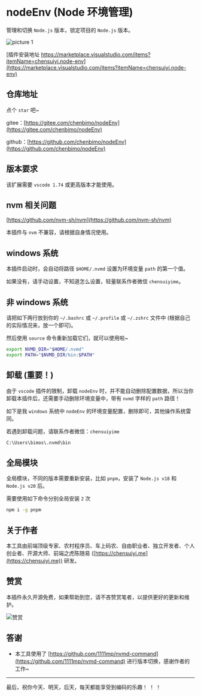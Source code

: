 # nodeEnv (Node 环境管理)

管理和切换 `Node.js` 版本，锁定项目的 `Node.js` 版本。

![picture 1](https://static.yicode.tech/images/202406/20240607140956.png)

[插件安装地址 https://marketplace.visualstudio.com/items?itemName=chensuiyi.node-env](https://marketplace.visualstudio.com/items?itemName=chensuiyi.node-env)

## 仓库地址

点个 `star` 吧~

gitee：[https://gitee.com/chenbimo/nodeEnv](https://gitee.com/chenbimo/nodeEnv)

github：[https://github.com/chenbimo/nodeEnv](https://github.com/chenbimo/nodeEnv)

## 版本要求

该扩展需要 `vscode 1.74` 或更高版本才能使用。

## nvm 相关问题

[https://github.com/nvm-sh/nvm](https://github.com/nvm-sh/nvm)

本插件与 `nvm` 不兼容，请根据自身情况使用。

## windows 系统

本插件启动时，会自动将路径 `$HOME/.nvmd` 设置为环境变量 `path` 的第一个值。

如果没有，请手动设置，不知道怎么设置，轻量联系作者微信 `chensuiyime`。

## 非 windows 系统

请把如下两行放到你的 `~/.bashrc` 或 `~/.profile` 或 `~/.zshrc` 文件中 (根据自己的实际情况来，放一个即可)。

然后使用 `source` 命令重新加载它们，就可以使用啦~

```bash
export NVMD_DIR="$HOME/.nvmd"
export PATH="$NVMD_DIR/bin:$PATH"
```

## 卸载 (重要！)

由于 `vscode` 插件的限制，卸载 `nodeEnv` 时，并不能自动删除配置数据，所以当你卸载本插件后，还需要手动删除环境变量中，带有 `nvmd` 字样的 `path` 路径！

如下是我 `windows` 系统中 `nodeEnv` 的环境变量配置，删除即可，其他操作系统雷同。

若遇到卸载问题，请联系作者微信：`chensuiyime`

```bash
C:\Users\bimos\.nvmd\bin
```

## 全局模块

全局模块，不同的版本需要重新安装，比如 `pnpm`，安装了 `Node.js v18` 和 `Node.js v20` 后。

需要使用如下命令分别全局安装 `2` 次

```bash
npm i -g pnpm
```

## 关于作者

本工具由前端顶级专家、农村程序员、车上码农、自由职业者、独立开发者、个人创业者、开源大师、前端之虎陈随易 ([https://chensuiyi.me](https://chensuiyi.me)) 研发。

## 赞赏

本插件永久开源免费，如果帮助到您，请不吝赞赏笔者，以提供更好的更新和维护。

![赞赏](https://static.yicode.tech/images/zan-shang.jpg)

## 答谢

-   本工具使用了 [https://github.com/1111mp/nvmd-command](https://github.com/1111mp/nvmd-command) 进行版本切换，感谢作者的工作~

---

最后，祝你今天、明天，后天，每天都能享受到编码的乐趣！ ！ ！
